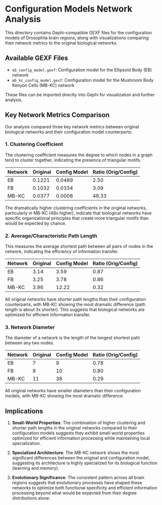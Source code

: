 # Configuration Models Network Analysis

This directory contains Gephi-compatible GEXF files for the configuration models of Drosophila brain regions, along with visualizations comparing their network metrics to the original biological networks.

## Available GEXF Files

- `eb_config_model.gexf`: Configuration model for the Ellipsoid Body (EB) network
- `mb_kc_config_model.gexf`: Configuration model for the Mushroom Body Kenyon Cells (MB-KC) network

These files can be imported directly into Gephi for visualization and further analysis.

## Key Network Metrics Comparison

Our analysis compared three key network metrics between original biological networks and their configuration model counterparts:

### 1. Clustering Coefficient

The clustering coefficient measures the degree to which nodes in a graph tend to cluster together, indicating the presence of triangular motifs.

| Network | Original | Config Model | Ratio (Orig/Config) |
|---------|----------|--------------|---------------------|
| EB      | 0.1221   | 0.0489       | 2.50                |
| FB      | 0.1032   | 0.0334       | 3.09                |
| MB-KC   | 0.0377   | 0.0008       | 48.33               |

The dramatically higher clustering coefficients in the original networks, particularly in MB-KC (48x higher), indicate that biological networks have specific organizational principles that create more triangular motifs than would be expected by chance.

### 2. Average/Characteristic Path Length

This measures the average shortest path between all pairs of nodes in the network, indicating the efficiency of information transfer.

| Network | Original | Config Model | Ratio (Orig/Config) |
|---------|----------|--------------|---------------------|
| EB      | 3.14     | 3.59         | 0.87                |
| FB      | 3.25     | 3.78         | 0.86                |
| MB-KC   | 3.96     | 12.22        | 0.32                |

All original networks have shorter path lengths than their configuration counterparts, with MB-KC showing the most dramatic difference (path length is about 3x shorter). This suggests that biological networks are optimized for efficient information transfer.

### 3. Network Diameter

The diameter of a network is the length of the longest shortest path between any two nodes.

| Network | Original | Config Model | Ratio (Orig/Config) |
|---------|----------|--------------|---------------------|
| EB      | 7        | 9            | 0.78                |
| FB      | 8        | 10           | 0.80                |
| MB-KC   | 11       | 38           | 0.29                |

All original networks have smaller diameters than their configuration models, with MB-KC showing the most dramatic difference.

## Implications

1. **Small-World Properties**: The combination of higher clustering and shorter path lengths in the original networks compared to their configuration models suggests they exhibit small-world properties optimized for efficient information processing while maintaining local specialization.

2. **Specialized Architecture**: The MB-KC network shows the most significant differences between the original and configuration model, suggesting its architecture is highly specialized for its biological function (learning and memory).

3. **Evolutionary Significance**: The consistent pattern across all brain regions suggests that evolutionary processes have shaped these networks to optimize both functional specificity and efficient information processing beyond what would be expected from their degree distributions alone. 